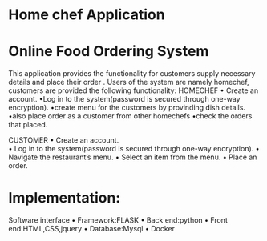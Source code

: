 # Home chef Application
# Online Food Ordering System
This application provides the functionality for customers supply necessary details and place their order . Users of the system are  namely homechef, customers are  provided the following functionality:
HOMECHEF
 • Create an account. 
 •Log in to the system(password is secured through  one-way encryption).
 •create menu for the customers by provinding dish details.
 •also place order as a customer from other homechefs
 •check the orders that placed.
 
 CUSTOMER
 • Create an account.  
• Log in to the system(password is secured through  one-way encryption).
 • Navigate the restaurant’s menu.
• Select an item from the menu.
• Place an order. 

# Implementation:
Software interface
•	Framework:FLASK
•	Back end:python
•	Front end:HTML,CSS,jquery
• Database:Mysql
• Docker





